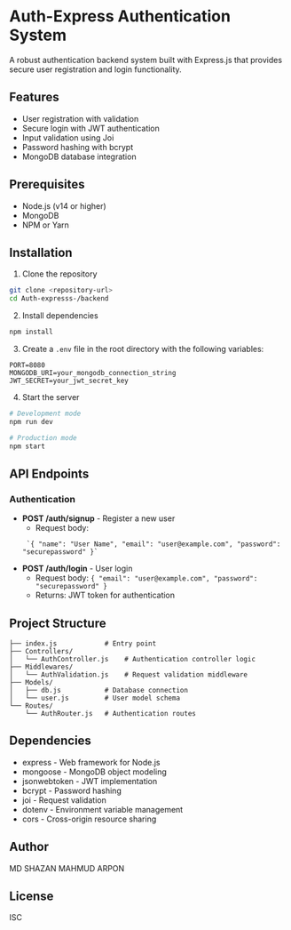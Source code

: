 # Auth-Express Authentication System

A robust authentication backend system built with Express.js that provides secure user registration and login functionality.

## Features

- User registration with validation
- Secure login with JWT authentication
- Input validation using Joi
- Password hashing with bcrypt
- MongoDB database integration

## Prerequisites

- Node.js (v14 or higher)
- MongoDB
- NPM or Yarn

## Installation

1. Clone the repository
```bash
git clone <repository-url>
cd Auth-expresss-/backend
```

2. Install dependencies
```bash
npm install
```

3. Create a `.env` file in the root directory with the following variables:
```
PORT=8080
MONGODB_URI=your_mongodb_connection_string
JWT_SECRET=your_jwt_secret_key
```

4. Start the server
```bash
# Development mode
npm run dev

# Production mode
npm start
```

## API Endpoints

### Authentication

- **POST /auth/signup** - Register a new user
  - Request body:
  ```
   `{ "name": "User Name", "email": "user@example.com", "password": "securepassword" }`

- **POST /auth/login** - User login
  - Request body: `{ "email": "user@example.com", "password": "securepassword" }`
  - Returns: JWT token for authentication

## Project Structure

```
├── index.js            # Entry point
├── Controllers/
│   └── AuthController.js    # Authentication controller logic
├── Middlewares/
│   └── AuthValidation.js    # Request validation middleware
├── Models/
│   ├── db.js           # Database connection
│   └── user.js         # User model schema
└── Routes/
    └── AuthRouter.js   # Authentication routes
```

## Dependencies

- express - Web framework for Node.js
- mongoose - MongoDB object modeling
- jsonwebtoken - JWT implementation
- bcrypt - Password hashing
- joi - Request validation
- dotenv - Environment variable management
- cors - Cross-origin resource sharing

## Author

MD SHAZAN MAHMUD ARPON

## License

ISC